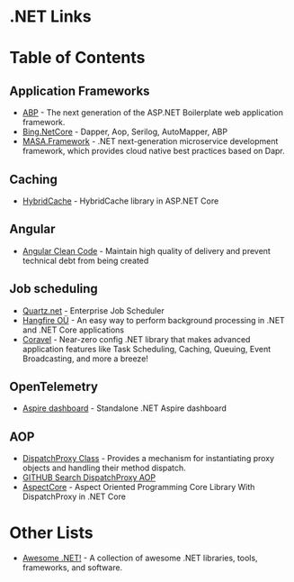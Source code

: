 # .NET Links

# Table of Contents

## Application Frameworks
  * [ABP](https://github.com/abpframework/abp) - The next generation of the ASP.NET Boilerplate web application framework.
  * [Bing.NetCore](https://github.com/bing-framework/Bing.NetCore) - Dapper, Aop, Serilog, AutoMapper, ABP
  * [MASA.Framework](https://github.com/masastack/MASA.Framework) - .NET next-generation microservice development framework, which provides cloud native best practices based on Dapr.
## Caching
  * [HybridCache](https://learn.microsoft.com/en-us/aspnet/core/performance/caching/hybrid) - HybridCache library in ASP.NET Core

## Angular
  * [Angular Clean Code](https://github.com/lubkoKuzenko/angular-clean-code) - Maintain high quality of delivery and prevent technical debt from being created

## Job scheduling
 * [Quartz.net](https://github.com/quartznet/quartznet) - Enterprise Job Scheduler
 * [Hangfire OÜ](https://github.com/HangfireIO) - An easy way to perform background processing in .NET and .NET Core applications
 * [Coravel](https://github.com/jamesmh/coravel) - Near-zero config .NET library that makes advanced application features like Task Scheduling, Caching, Queuing, Event Broadcasting, and more a breeze!

## OpenTelemetry
  * [Aspire dashboard](https://learn.microsoft.com/en-us/dotnet/aspire/fundamentals/dashboard/standalone) - Standalone .NET Aspire dashboard

## AOP
 * [DispatchProxy Class](https://learn.microsoft.com/en-us/dotnet/api/system.reflection.dispatchproxy) - Provides a mechanism for instantiating proxy objects and handling their method dispatch.
 * [GITHUB Search DispatchProxy AOP](https://github.com/search?q=DispatchProxy%20AOP&type=repositories)
 * [AspectCore](https://github.com/yoldascevik/AspectCore/) - Aspect Oriented Programming Core Library With DispatchProxy in .NET Core


 
# Other Lists
  * [Awesome .NET!](https://github.com/quozd/awesome-dotnet/blob/master/README.md) - A collection of awesome .NET libraries, tools, frameworks, and software.
